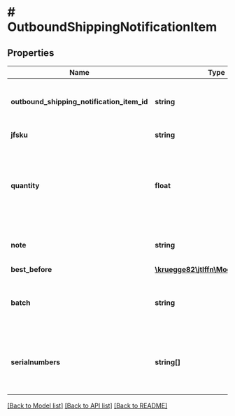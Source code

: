 # # OutboundShippingNotificationItem

## Properties

Name | Type | Description | Notes
------------ | ------------- | ------------- | -------------
**outbound_shipping_notification_item_id** | **string** | Outbound shipping notification item identifier |
**jfsku** | **string** | Product identifer | [optional]
**quantity** | **float** | Quantity of the item which has been shipped within that outbound shipping notification |
**note** | **string** | Note of the outbound shipping notification | [optional]
**best_before** | [**\kruegge82\jtlffn\Model\BestBefore**](BestBefore.md) |  | [optional]
**batch** | **string** | Batch of the item within the outbound shipping notification | [optional]
**serialnumbers** | **string[]** | Serial numbers of the item within the outbound shipping notification |

[[Back to Model list]](../../README.md#models) [[Back to API list]](../../README.md#endpoints) [[Back to README]](../../README.md)

